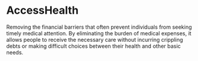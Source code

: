 # AccessHealth
Removing the financial barriers that often prevent individuals from seeking timely medical attention. By eliminating the burden of medical expenses, it allows people to receive the necessary care without incurring crippling debts or making difficult choices between their health and other basic needs.
